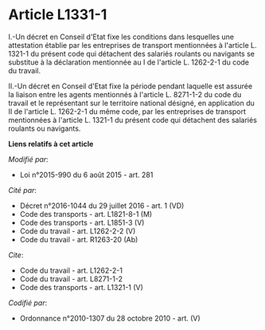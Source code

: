 # Article L1331-1

I.-Un décret en Conseil d'Etat fixe les conditions dans lesquelles une attestation établie par les entreprises de transport
mentionnées à l'article L. 1321-1 du présent code qui détachent des salariés roulants ou navigants se substitue à la
déclaration mentionnée au I de l'article L. 1262-2-1 du code du travail. 

II.-Un décret en Conseil d'Etat fixe la période pendant laquelle est assurée la liaison entre les agents mentionnés à
l'article L. 8271-1-2 du code du travail et le représentant sur le territoire national désigné, en application du II de
l'article L. 1262-2-1 du même code, par les entreprises de transport mentionnées à l'article L. 1321-1 du présent code qui
détachent des salariés roulants ou navigants.

**Liens relatifs à cet article**

_Modifié par_:

  - Loi n°2015-990 du 6 août 2015 - art. 281

_Cité par_:

  - Décret n°2016-1044 du 29 juillet 2016 - art. 1 (VD)
  - Code des transports - art. L1821-8-1 (M)
  - Code des transports - art. L1851-3 (V)
  - Code du travail - art. L1262-2-2 (V)
  - Code du travail - art. R1263-20 (Ab)

_Cite_:

  - Code du travail - art. L1262-2-1
  - Code du travail - art. L8271-1-2
  - Code des transports - art. L1321-1 (V)

_Codifié par_:

  - Ordonnance n°2010-1307 du 28 octobre 2010 - art. (V)
